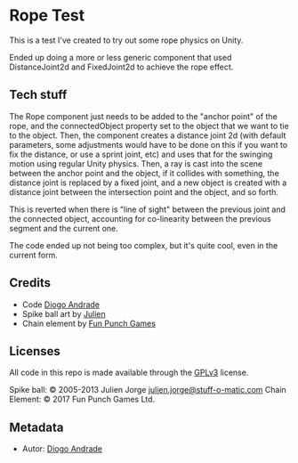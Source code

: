 # Rope Test

This is a test I've created to try out some rope physics on Unity.

Ended up doing a more or less generic component that used DistanceJoint2d and FixedJoint2d to achieve the rope effect.

## Tech stuff

The Rope component just needs to be added to the "anchor point" of the rope, and the connectedObject property set to the object that we want to tie to the object.
Then, the component creates a distance joint 2d (with default parameters, some adjustments would have to be done on this if you want to fix the distance, or use a sprint joint, etc) and uses that for the swinging motion using regular Unity physics. Then, a ray is cast into the scene between the anchor point and the object, if it collides with something, the distance joint is replaced by a fixed joint, and a new object is created with a distance joint between the intersection point and the object, and so forth.

This is reverted when there is "line of sight" between the previous joint and the connected object, accounting for co-linearity between the previous segment and the current one.

The code ended up not being too complex, but it's quite cool, even in the current form.

## Credits

* Code [Diogo Andrade]
* Spike ball art by [Julien]
* Chain element by [Fun Punch Games]

## Licenses

All code in this repo is made available through the [GPLv3] license.

Spike ball: © 2005-2013 Julien Jorge <julien.jorge@stuff-o-matic.com>
Chain Element: © 2017 Fun Punch Games Ltd. 

## Metadata

* Autor: [Diogo Andrade][]

[Diogo Andrade]:https://github.com/DiogoDeAndrade
[Fun Punch Games]:https://funpunchgames.com/
[Julien]:https://opengameart.org/content/spike-ball
[GPLv3]:https://www.gnu.org/licenses/gpl-3.0.en.html
[CC-BY-SA 3.0.]:http://creativecommons.org/licenses/by-sa/3.0/
[CC BY-NC-SA 4.0]:https://creativecommons.org/licenses/by-nc-sa/4.0/